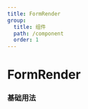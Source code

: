 ```yaml
---
title: FormRender
group:
  title: 组件
  path: /component
  order: 1
---
```


# FormRender


### 基础用法

<!-- <code src="./demos/demo1.tsx"/> -->

<code src="./demos/demo2.tsx"/>

<!-- <code src="./demos/demo3.tsx"/> -->